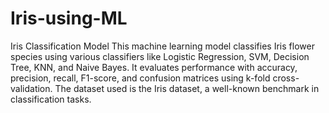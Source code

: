 # Iris-using-ML


Iris Classification Model
This machine learning model classifies Iris flower species using various classifiers like Logistic Regression, SVM, Decision Tree, KNN, and Naive Bayes. It evaluates performance with accuracy, precision, recall, F1-score, and confusion matrices using k-fold cross-validation. The dataset used is the Iris dataset, a well-known benchmark in classification tasks.